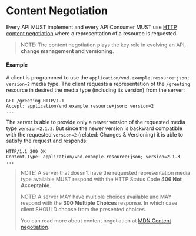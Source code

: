 # Content Negotiation
Every API MUST implement and every API Consumer MUST use [HTTP content negotiation](https://tools.ietf.org/html/rfc7231#section-3.4) where a representation of a resource is requested.

> NOTE: The content negotiation plays the key role in evolving an API, **change management and versioning**.

#### Example
A client is programmed to use the `application/vnd.example.resource+json; version=2` media type. The client requests a representation of the `/greeting` resource in desired the media type (including its version) from the server:

```
GET /greeting HTTP/1.1
Accept: application/vnd.example.resource+json; version=2
...
```

The server is able to provide only a newer version of the requested media type `version=2.1.3`. But since the newer version is backward compatible with the requested `version=2` (related: Changes & Versioning) it is able to satisfy the request and responds:

```
HTTP/1.1 200 OK
Content-Type: application/vnd.example.resource+json; version=2.1.3
...
```

> NOTE: A server that doesn't have the requested representation media type available MUST respond with the HTTP Status Code **406 Not Acceptable**. 
> 
> NOTE: A server MAY have multiple choices available and MAY respond with the **300 Multiple Choices** response. In which case client SHOULD choose from the presented choices.
> 
> You can read more about content negotiation at [MDN Content negotiation](https://developer.mozilla.org/en-US/docs/Web/HTTP/Content_negotiation).
